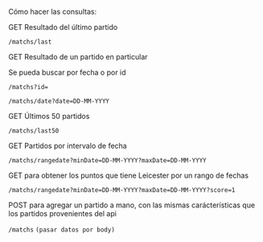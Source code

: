 Cómo hacer las consultas:

GET Resultado del último partido

`/matchs/last`

GET Resultado de un partido en particular

Se pueda buscar por fecha o por id

`/matchs?id=`

`/matchs/date?date=DD-MM-YYYY`

GET Últimos 50 partidos

`/matchs/last50`

GET Partidos por intervalo de fecha

`/matchs/rangedate?minDate=DD-MM-YYYY?maxDate=DD-MM-YYYY`

GET para obtener los puntos que tiene Leicester por un rango de fechas

`/matchs/rangedate?minDate=DD-MM-YYYY?maxDate=DD-MM-YYYY?score=1`

POST para agregar un partido a mano, con las mismas carácterísticas que los partidos provenientes del api

`/matchs`
`(pasar datos por body)`